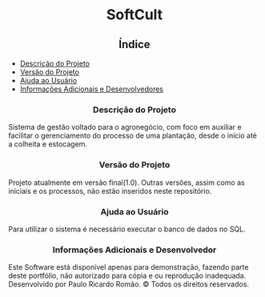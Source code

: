 <h1 align="center">SoftCult</h1>

<h2 align="center">Índice</h2>
<ul>
    <li><a href="#descricao">Descrição do Projeto</a></li>
    <li><a href="#versao">Versão do Projeto</a></li>
    <li><a href="#ajuda">Ajuda ao Usuário</a></li>
    <li><a href="#dev">Informações Adicionais e Desenvolvedores</a></li>
</ul>

<h3 align="center" id="descricao">Descrição do Projeto</h3>
<p>
    Sistema de gestão voltado para o agronegócio, com foco em auxiliar e facilitar o gerenciamento do processo de uma plantação, desde o início até a colheita e estocagem.
</p>

<h3 align="center" id="versao">Versão do Projeto</h3>
<p>
    Projeto atualmente em versão final(1.0). Outras versões, assim como as iniciais e os processos, não estão inseridos neste repositório.
</p>



<h3 align="center" id="ajuda">Ajuda ao Usuário</h3>
<p>
    Para utilizar o sistema é necessário executar o banco de dados no SQL.
</p>


<h3 align="center" id="dev">Informações Adicionais e Desenvolvedor</h3>
<p>
    Este Software está disponível apenas para demonstração, fazendo parte deste portfólio, não autorizado para cópia e ou reprodução inadequada.
    Desenvolvido por Paulo Ricardo Romão.
    © Todos os direitos reservados.
</p>
